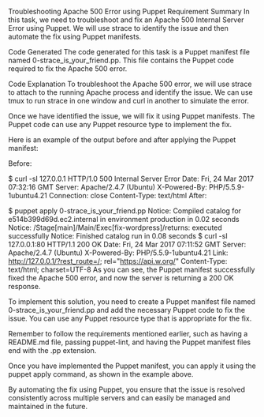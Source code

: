 Troubleshooting Apache 500 Error using Puppet Requirement Summary In this task, we need to troubleshoot and fix an Apache 500 Internal Server Error using Puppet. We will use strace to identify the issue and then automate the fix using Puppet manifests.

Code Generated The code generated for this task is a Puppet manifest file named 0-strace_is_your_friend.pp. This file contains the Puppet code required to fix the Apache 500 error.

Code Explanation To troubleshoot the Apache 500 error, we will use strace to attach to the running Apache process and identify the issue. We can use tmux to run strace in one window and curl in another to simulate the error.

Once we have identified the issue, we will fix it using Puppet manifests. The Puppet code can use any Puppet resource type to implement the fix.

Here is an example of the output before and after applying the Puppet manifest:

Before:

$ curl -sI 127.0.0.1 HTTP/1.0 500 Internal Server Error Date: Fri, 24 Mar 2017 07:32:16 GMT Server: Apache/2.4.7 (Ubuntu) X-Powered-By: PHP/5.5.9-1ubuntu4.21 Connection: close Content-Type: text/html After:

$ puppet apply 0-strace_is_your_friend.pp Notice: Compiled catalog for e514b399d69d.ec2.internal in environment production in 0.02 seconds Notice: /Stage[main]/Main/Exec[fix-wordpress]/returns: executed successfully Notice: Finished catalog run in 0.08 seconds $ curl -sI 127.0.0.1:80 HTTP/1.1 200 OK Date: Fri, 24 Mar 2017 07:11:52 GMT Server: Apache/2.4.7 (Ubuntu) X-Powered-By: PHP/5.5.9-1ubuntu4.21 Link: http://127.0.0.1/?rest_route=/; rel="https://api.w.org/" Content-Type: text/html; charset=UTF-8 As you can see, the Puppet manifest successfully fixed the Apache 500 error, and now the server is returning a 200 OK response.

To implement this solution, you need to create a Puppet manifest file named 0-strace_is_your_friend.pp and add the necessary Puppet code to fix the issue. You can use any Puppet resource type that is appropriate for the fix.

Remember to follow the requirements mentioned earlier, such as having a README.md file, passing puppet-lint, and having the Puppet manifest files end with the .pp extension.

Once you have implemented the Puppet manifest, you can apply it using the puppet apply command, as shown in the example above.

By automating the fix using Puppet, you ensure that the issue is resolved consistently across multiple servers and can easily be managed and maintained in the future.
